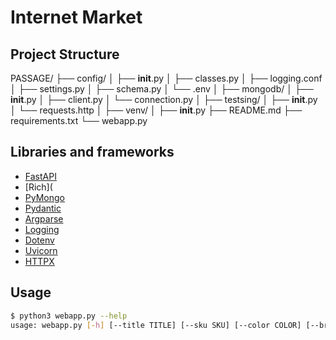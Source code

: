 
# Internet Market

## Project Structure
PASSAGE/
├── config/
│   ├── __init__.py
│   ├── classes.py
│   ├── logging.conf
│   ├── settings.py
│   ├── schema.py
│   └── .env
│
├── mongodb/
│   ├── __init__.py
│   ├── client.py
│   └── connection.py
│
├── testsing/
│   ├── __init__.py
│   └── requests.http
│
├── venv/
│
├── __init__.py
├── README.md
├── requirements.txt
└── webapp.py

## Libraries and frameworks
- [FastAPI](https://fastapi.tiangolo.com/)
- [Rich](
- [PyMongo](https://pymongo.readthedocs.io/en/stable/)
- [Pydantic](https://pydantic-docs.helpmanual.io/)
- [Argparse](https://docs.python.org/3/library/argparse.html)
- [Logging](https://docs.python.org/3/library/logging.html)
- [Dotenv](https://pypi.org/project/python-dotenv/)
- [Uvicorn](https://www.uvicorn.org/)
- [HTTPX](https://www.python-httpx.org/)

## Usage
```bash
$ python3 webapp.py --help
usage: webapp.py [-h] [--title TITLE] [--sku SKU] [--color COLOR] [--brand BRAND] [--type TYPE] [--category CATEGORY] [--country COUNTRY] [--price PRICE] [--size {show,hide}] [--output {json,table}] [--limit {one,all}]

